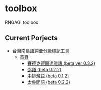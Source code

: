 # toolbox

RNGAGI toolbox

## Current Porjects
- 台灣南島語詞彙分級標記工具
  + [首頁](https://rngagi.github.io/toolbox/vp/index.html)
    + [賽德克德固達雅語 (beta ver 0.3.2)](https://rngagi.github.io/toolbox/vp/tgdaya.html)
    + [邵語 (beta 0.2.2)](https://rngagi.github.io/toolbox/vp/thau.html)
    + [中排灣語 (beta 0.1.2)](https://rngagi.github.io/toolbox/vp/paiwan.html)
    + [太魯閣語 (beta 0.2.2)](https://rngagi.github.io/toolbox/vp/trukutruku.html)
